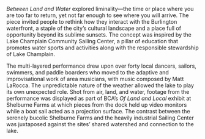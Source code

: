 *Between Land and Water* explored liminality—the time or place where you are too far to return, yet not far enough to see where you will arrive. The piece invited people to rethink how they interact with the Burlington waterfront, a staple of the city’s cultural landscape and a place full of opportunity beyond its sublime sunsets. The concept was inspired by the Lake Champlain Community Sailing Center, a pillar of education that promotes water sports and activities along with the responsible stewardship of Lake Champlain. 

The multi-layered performance drew upon over forty local dancers, sailors, swimmers, and paddle boarders who moved to the adaptive and improvisational work of area musicians, with music composed by Matt LaRocca. The unpredictable nature of the weather allowed the lake to play its own unexpected role. Shot from air, land, and water, footage from the performance was displayed as part of BCA’s *Of Land and Local* exhibit at Shelburne Farms at which pieces from the dock held up video monitors while a boat sail acted as a projection surface. The contrast between the serenely bucolic Shelburne Farms and the heavily industrial Sailing Center was juxtaposed against the sites’ shared watershed and connection to the lake.